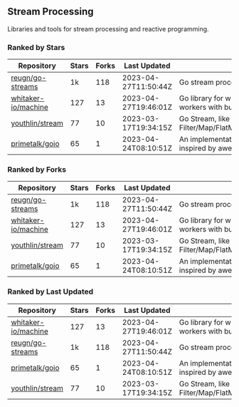 ## Stream Processing

Libraries and tools for stream processing and reactive programming.

### Ranked by Stars

| Repository | Stars | Forks | Last Updated | Description | 
|------------|-------|-------|--------------|-------------|
| [reugn/go-streams](https://github.com/reugn/go-streams) | 1k | 118 | 2023-04-27T11:50:44Z |  Go stream processing library. |
| [whitaker-io/machine](https://github.com/whitaker-io/machine) | 127 | 13 | 2023-04-27T19:46:01Z |  Go library for writing and generating stream workers with built in metrics and traceability. |
| [youthlin/stream](https://github.com/youthlin/stream) | 77 | 10 | 2023-03-17T19:34:15Z |  Go Stream, like Java 8 Stream: Filter/Map/FlatMap/Peek/Sorted/ForEach/Reduce... |
| [primetalk/goio](https://github.com/primetalk/goio) | 65 | 1 | 2023-04-24T08:10:51Z |  An implementation of IO, Stream, Fiber for Golang, inspired by awesome Scala libraries cats and fs2. |

### Ranked by Forks

| Repository | Stars | Forks | Last Updated | Description | 
|------------|-------|-------|--------------|-------------|
| [reugn/go-streams](https://github.com/reugn/go-streams) | 1k | 118 | 2023-04-27T11:50:44Z |  Go stream processing library. |
| [whitaker-io/machine](https://github.com/whitaker-io/machine) | 127 | 13 | 2023-04-27T19:46:01Z |  Go library for writing and generating stream workers with built in metrics and traceability. |
| [youthlin/stream](https://github.com/youthlin/stream) | 77 | 10 | 2023-03-17T19:34:15Z |  Go Stream, like Java 8 Stream: Filter/Map/FlatMap/Peek/Sorted/ForEach/Reduce... |
| [primetalk/goio](https://github.com/primetalk/goio) | 65 | 1 | 2023-04-24T08:10:51Z |  An implementation of IO, Stream, Fiber for Golang, inspired by awesome Scala libraries cats and fs2. |

### Ranked by Last Updated

| Repository | Stars | Forks | Last Updated | Description | 
|------------|-------|-------|--------------|-------------|
| [whitaker-io/machine](https://github.com/whitaker-io/machine) | 127 | 13 | 2023-04-27T19:46:01Z |  Go library for writing and generating stream workers with built in metrics and traceability. |
| [reugn/go-streams](https://github.com/reugn/go-streams) | 1k | 118 | 2023-04-27T11:50:44Z |  Go stream processing library. |
| [primetalk/goio](https://github.com/primetalk/goio) | 65 | 1 | 2023-04-24T08:10:51Z |  An implementation of IO, Stream, Fiber for Golang, inspired by awesome Scala libraries cats and fs2. |
| [youthlin/stream](https://github.com/youthlin/stream) | 77 | 10 | 2023-03-17T19:34:15Z |  Go Stream, like Java 8 Stream: Filter/Map/FlatMap/Peek/Sorted/ForEach/Reduce... |

